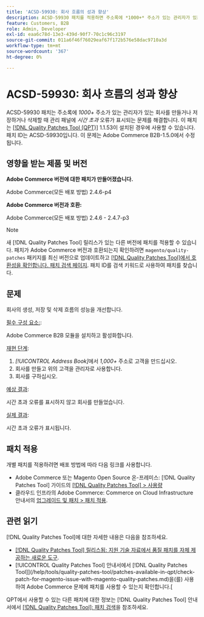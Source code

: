 ```yaml
---
title: 'ACSD-59930: 회사 흐름의 성과 향상'
description: ACSD-59930 패치를 적용하면 주소록에 *1000+* 주소가 있는 관리자가 있는 회사를 만들거나, 저장하거나, 삭제할 때 [관리] 패널에 *시간 초과* 오류가 표시되는 Adobe Commerce 문제를 해결할 수 있습니다.
feature: Customers, B2B
role: Admin, Developer
exl-id: eaa6c78d-13e3-439d-90f7-70c1c96c3197
source-git-commit: 011a6f46f76029eaf67f172b576e58dac9710a3d
workflow-type: tm+mt
source-wordcount: '367'
ht-degree: 0%

---
```


# ACSD-59930: 회사 흐름의 성과 향상

ACSD-59930 패치는 주소록에 *1000+* 주소가 있는 관리자가 있는 회사를 만들거나 저장하거나 삭제할 때 관리 패널에 *시간 초과* 오류가 표시되는 문제를 해결합니다. 이 패치는 [[!DNL Quality Patches Tool (QPT)]](https://experienceleague.adobe.com/en/docs/commerce-operations/tools/quality-patches-tool/quality-patches-tool-to-self-serve-quality-patches) 1.1.53이 설치된 경우에 사용할 수 있습니다. 패치 ID는 ACSD-59930입니다. 이 문제는 Adobe Commerce B2B-1.5.0에서 수정됩니다.

## 영향을 받는 제품 및 버전

**Adobe Commerce 버전에 대한 패치가 만들어졌습니다.**

Adobe Commerce(모든 배포 방법) 2.4.6-p4

**Adobe Commerce 버전과 호환:**

Adobe Commerce(모든 배포 방법) 2.4.6 - 2.4.7-p3

>[!NOTE]
>
>새 [!DNL Quality Patches Tool] 릴리스가 있는 다른 버전에 패치를 적용할 수 있습니다. 패치가 Adobe Commerce 버전과 호환되는지 확인하려면 `magento/quality-patches` 패키지를 최신 버전으로 업데이트하고 [[!DNL Quality Patches Tool]에서 호환성을 확인합니다. 패치 검색 페이지](https://experienceleague.adobe.com/tools/commerce-quality-patches/index.html). 패치 ID를 검색 키워드로 사용하여 패치를 찾습니다.

## 문제

회사의 생성, 저장 및 삭제 흐름의 성능을 개선합니다.

<u>필수 구성 요소:</u>:

Adobe Commerce B2B 모듈을 설치하고 활성화합니다.

<u>재현 단계</u>:

1. *[!UICONTROL Address Book]*&#x200B;에서 *1,000+* 주소로 고객을 만드십시오.
1. 회사를 만들고 위의 고객을 관리자로 사용합니다.
1. 회사를 구하십시오.

<u>예상 결과</u>:

시간 초과 오류를 표시하지 않고 회사를 만들었습니다.

<u>실제 결과</u>:

시간 초과 오류가 표시됩니다.

## 패치 적용

개별 패치를 적용하려면 배포 방법에 따라 다음 링크를 사용합니다.

* Adobe Commerce 또는 Magento Open Source 온-프레미스: [!DNL Quality Patches Tool] 가이드의 [[!DNL Quality Patches Tool] > 사용량](/help/tools/quality-patches-tool/usage.md)
* 클라우드 인프라의 Adobe Commerce: Commerce on Cloud Infrastructure 안내서의 [업그레이드 및 패치 > 패치 적용](https://experienceleague.adobe.com/docs/commerce-cloud-service/user-guide/develop/upgrade/apply-patches.html).

## 관련 읽기

[!DNL Quality Patches Tool]에 대한 자세한 내용은 다음을 참조하세요.

* [[!DNL Quality Patches Tool] 릴리스됨: 지원 기술 자료에서 품질 패치를 자체 제공하는 새로운 도구](https://experienceleague.adobe.com/en/docs/commerce-operations/tools/quality-patches-tool/quality-patches-tool-to-self-serve-quality-patches).
* [!UICONTROL Quality Patches Tool] 안내서에서  [!DNL Quality Patches Tool]](/help/tools/quality-patches-tool/patches-available-in-qpt/check-patch-for-magento-issue-with-magento-quality-patches.md)을(를) 사용하여 Adobe Commerce 문제에 패치를 사용할 수 있는지 확인합니다.[


QPT에서 사용할 수 있는 다른 패치에 대한 정보는 [!DNL Quality Patches Tool] 안내서에서 [[!DNL Quality Patches Tool]: 패치 검색](https://experienceleague.adobe.com/tools/commerce-quality-patches/index.html)을 참조하세요.
